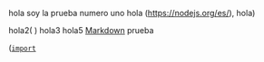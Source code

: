 hola soy la prueba numero uno 
hola (https://nodejs.org/es/), hola)

hola2(  )
hola3
hola5
[Markdown](https://es.wikipedia.org/wiki/Markdown)
prueba

([`import`](https://developer.mozilla.org/en-US/docs/Web/JavaScript/Reference/Statements/import)
